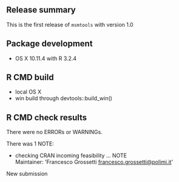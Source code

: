 ## Release summary

This is the first release of `msmtools` with version 1.0

## Package development

* OS X 10.11.4 with R 3.2.4

## R CMD build

* local OS X
* win build through devtools::build_win()

## R CMD check results

There were no ERRORs or WARNINGs. 

There was 1 NOTE:

* checking CRAN incoming feasibility ... NOTE  
Maintainer: 'Francesco Grossetti <francesco.grossetti@polimi.it>'

New submission

